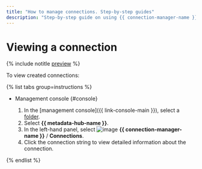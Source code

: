 ```yaml
---
title: "How to manage connections. Step-by-step guides"
description: "Step-by-step guide on using {{ connection-manager-name }} in {{ yandex-cloud }}. In this tutorial, you will learn how to view connections."
---
```


# Viewing a connection

{% include notitle [preview](../../_includes/note-preview.md) %}

To view created connections:

{% list tabs group=instructions %}

- Management console {#console}

  1. In the [management console]({{ link-console-main }}), select a [folder](../../resource-manager/concepts/resources-hierarchy.md#folder).
  1. Select **{{ metadata-hub-name }}**.
  1. In the left-hand panel, select ![image](../../_assets/console-icons/plug-connection.svg) **{{ connection-manager-name }}** / **Connections**.
  1. Click the connection string to view detailed information about the connection.

{% endlist %}


